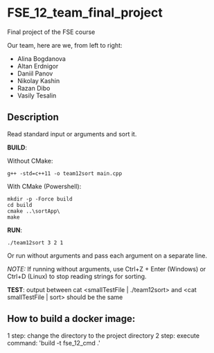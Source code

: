 # FSE_12_team_final_project
Final project of the FSE course

Our team, here are we, from left to right:

- Alina Bogdanova
- Altan Erdnigor
- Daniil Panov
- Nikolay Kashin
- Razan Dibo
- Vasily Tesalin

## Description
Read standard input or arguments and sort it.

**BUILD**:  

Without CMake: 
```
g++ -std=c++11 -o team12sort main.cpp
```

With CMake (Powershell):
```
mkdir -p -Force build
cd build
cmake ..\sortApp\
make
```

**RUN**: 

```./team12sort 3 2 1 ```

Or run without arguments and pass each argument on a separate line.

_NOTE:_ If running without arguments, use Ctrl+Z + Enter (Windows) or Ctrl+D (Linux) to stop reading strings for sorting. 

**TEST**: output between cat <smallTestFile | ./team12sort>  and <cat smallTestFile | sort> should be the same 


## How to build a docker image:
1 step: change the directory to the project directory
2 step: execute command: 'build -t fse_12_cmd .'
